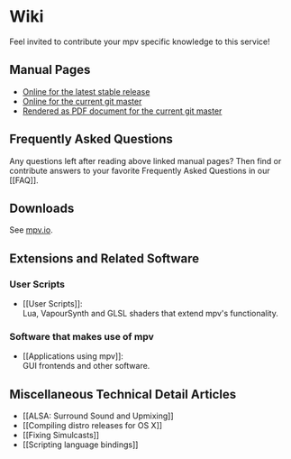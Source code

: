 # Wiki

Feel invited to contribute your mpv specific knowledge to this service!


## Manual Pages

* [Online for the latest stable release](http://mpv.io/manual/stable/)
* [Online for the current git master](http://mpv.io/manual/master/)
* [Rendered as PDF document for the current git master](http://mpv.srsfckn.biz/manual.pdf)


## Frequently Asked Questions

Any questions left after reading above linked manual pages? Then find or contribute answers to your favorite Frequently Asked Questions in our [[FAQ]].


## Downloads

See [mpv.io](http://mpv.io/installation/).


## Extensions and Related Software

### User Scripts

* [[User Scripts]]:   
  Lua, VapourSynth and GLSL shaders that extend mpv's functionality.

### Software that makes use of mpv

* [[Applications using mpv]]:   
  GUI frontends and other software.

## Miscellaneous Technical Detail Articles

* [[ALSA: Surround Sound and Upmixing]]
* [[Compiling distro releases for OS X]]
* [[Fixing Simulcasts]]
* [[Scripting language bindings]]